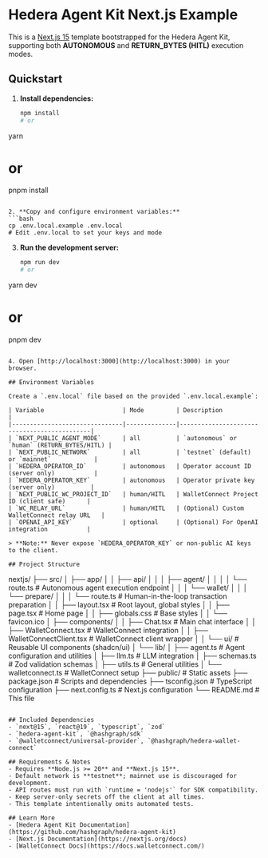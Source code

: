 # Hedera Agent Kit Next.js Example

This is a [Next.js 15](https://nextjs.org/) template bootstrapped for the Hedera Agent Kit, supporting both **AUTONOMOUS** and **RETURN_BYTES (HITL)** execution modes.

## Quickstart

1. **Install dependencies:**
   ```bash
   npm install
   # or
yarn
   # or
pnpm install
   ```

2. **Copy and configure environment variables:**
   ```bash
   cp .env.local.example .env.local
   # Edit .env.local to set your keys and mode
   ```

3. **Run the development server:**
   ```bash
   npm run dev
   # or
yarn dev
   # or
pnpm dev
   ```

4. Open [http://localhost:3000](http://localhost:3000) in your browser.

## Environment Variables

Create a `.env.local` file based on the provided `.env.local.example`:

| Variable                      | Mode         | Description                                 |
|-------------------------------|--------------|---------------------------------------------|
| `NEXT_PUBLIC_AGENT_MODE`      | all          | `autonomous` or `human` (RETURN_BYTES/HITL) |
| `NEXT_PUBLIC_NETWORK`         | all          | `testnet` (default) or `mainnet`            |
| `HEDERA_OPERATOR_ID`          | autonomous   | Operator account ID (server only)           |
| `HEDERA_OPERATOR_KEY`         | autonomous   | Operator private key (server only)          |
| `NEXT_PUBLIC_WC_PROJECT_ID`   | human/HITL   | WalletConnect Project ID (client safe)      |
| `WC_RELAY_URL`                | human/HITL   | (Optional) Custom WalletConnect relay URL   |
| `OPENAI_API_KEY`              | optional     | (Optional) For OpenAI integration           |

> **Note:** Never expose `HEDERA_OPERATOR_KEY` or non-public AI keys to the client.

## Project Structure

```
nextjs/
├── src/
│   ├── app/
│   │   ├── api/
│   │   │   ├── agent/
│   │   │   │   └── route.ts        # Autonomous agent execution endpoint
│   │   │   └── wallet/
│   │   │       └── prepare/
│   │   │           └── route.ts    # Human-in-the-loop transaction preparation
│   │   ├── layout.tsx              # Root layout, global styles
│   │   ├── page.tsx                # Home page
│   │   ├── globals.css             # Base styles
│   │   └── favicon.ico
│   ├── components/
│   │   ├── Chat.tsx                # Main chat interface
│   │   ├── WalletConnect.tsx       # WalletConnect integration
│   │   ├── WalletConnectClient.tsx # WalletConnect client wrapper
│   │   └── ui/                     # Reusable UI components (shadcn/ui)
│   └── lib/
│       ├── agent.ts                # Agent configuration and utilities
│       ├── llm.ts                  # LLM integration
│       ├── schemas.ts              # Zod validation schemas
│       ├── utils.ts                # General utilities
│       └── walletconnect.ts        # WalletConnect setup
├── public/                         # Static assets
├── package.json                    # Scripts and dependencies
├── tsconfig.json                   # TypeScript configuration
├── next.config.ts                  # Next.js configuration
└── README.md                       # This file
```

## Included Dependencies
- `next@15`, `react@19`, `typescript`, `zod`
- `hedera-agent-kit`, `@hashgraph/sdk`
- `@walletconnect/universal-provider`, `@hashgraph/hedera-wallet-connect`

## Requirements & Notes
- Requires **Node.js >= 20** and **Next.js 15**.
- Default network is **testnet**; mainnet use is discouraged for development.
- API routes must run with `runtime = 'nodejs'` for SDK compatibility.
- Keep server-only secrets off the client at all times.
- This template intentionally omits automated tests.

## Learn More
- [Hedera Agent Kit Documentation](https://github.com/hashgraph/hedera-agent-kit)
- [Next.js Documentation](https://nextjs.org/docs)
- [WalletConnect Docs](https://docs.walletconnect.com/)
